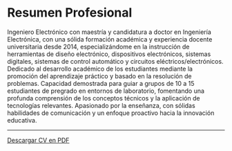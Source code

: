 # Resumen Profesional

Ingeniero Electrónico con maestría y candidatura a doctor en Ingeniería Electrónica, con una sólida formación académica y experiencia docente universitaria desde 2014, especializándome en la instrucción de herramientas de diseño electrónico, dispositivos electrónicos, sistemas digitales, sistemas de control automático y circuitos eléctricos/electrónicos. Dedicado al desarrollo académico de los estudiantes mediante la promoción del aprendizaje práctico y basado en la resolución de problemas. Capacidad demostrada para guiar a grupos de 10 a 15 estudiantes de pregrado en entornos de laboratorio, fomentando una profunda comprensión de los conceptos técnicos y la aplicación de tecnologías relevantes. Apasionado por la enseñanza, con sólidas habilidades de comunicación y un enfoque proactivo hacia la innovación educativa.

---

[Descargar CV en PDF](/Resume_Edison_Enriquez.pdf)